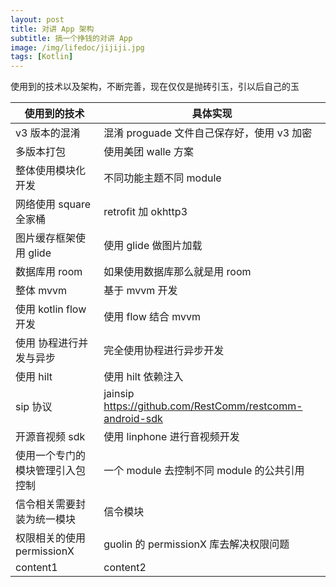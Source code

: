 ```yaml
---
layout: post
title: 对讲 App 架构
subtitle: 搞一个挣钱的对讲 App
image: /img/lifedoc/jijiji.jpg
tags: [Kotlin]
---
```


使用到的技术以及架构，不断完善，现在仅仅是抛砖引玉，引以后自己的玉

| 使用到的技术 | 具体实现 |
|---|---|
| v3 版本的混淆 | 混淆 proguade 文件自己保存好，使用 v3 加密 |
| 多版本打包 | 使用美团 walle 方案 |
| 整体使用模块化开发 | 不同功能主题不同 module |
| 网络使用 square 全家桶 | retrofit 加 okhttp3 |
| 图片缓存框架使用 glide | 使用 glide 做图片加载 |
| 数据库用 room | 如果使用数据库那么就是用 room |
| 整体 mvvm | 基于 mvvm 开发 |
| 使用 kotlin flow 开发 | 使用 flow 结合 mvvm |
| 使用 协程进行并发与异步 | 完全使用协程进行异步开发 |
| 使用 hilt | 使用 hilt 依赖注入 |
| sip 协议 | jainsip https://github.com/RestComm/restcomm-android-sdk |
| 开源音视频 sdk | 使用 linphone 进行音视频开发 |
| 使用一个专门的模块管理引入包控制 | 一个 module 去控制不同 module 的公共引用 |
| 信令相关需要封装为统一模块 | 信令模块 |
| 权限相关的使用 permissionX | guolin 的 permissionX 库去解决权限问题 |
| content1 | content2 |

